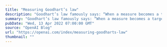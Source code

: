 ```yaml
---
title: "Measuring Goodhart’s law"
description: "Goodhart’s law famously says: “When a measure becomes a target, it ceases to be a good measure.” Although originally from economics, it’s something we have to grapple with at OpenAI when figuring out how to optimize objectives that are difficult or costly to measure."
summary: "Goodhart’s law famously says: “When a measure becomes a target, it ceases to be a good measure.” Although originally from economics, it’s something we have to grapple with at OpenAI when figuring out how to optimize objectives that are difficult or costly to measure."
pubDate: "Wed, 13 Apr 2022 07:00:00 GMT"
source: "OpenAI Blog"
url: "https://openai.com/index/measuring-goodharts-law"
thumbnail: ""
---
```


